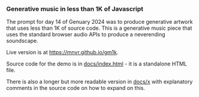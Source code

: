 ### Generative music in less than 1K of Javascript

The prompt for day 14 of Genuary 2024 was to produce generative artwork that
uses less than 1K of source code. This is a generative music piece that uses the
standard browser audio APIs to produce a neverending soundscape.

Live version is at https://mnvr.github.io/gm1k.

Source code for the demo is in [docs/index.html](docs/index.html) - it is a
standalone HTML file.

There is also a longer but more readable version in [docs/x](docs/x) with
explanatory comments in the source code on how to expand on this.
